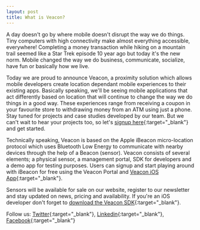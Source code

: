 ```yaml
---
layout: post
title: What is Veacon?
---
```

A day doesn't go by where mobile doesn't disrupt the way we do things. Tiny computers with high connectivity make almost everything accessible, everywhere! Completing a money transaction while hiking on a mountain trail seemed like a Star Trek episode 10 year ago but today it's the new norm. Mobile changed the way we do business, communicate, socialize, have fun or basically how we live. 

Today we are proud to announce Veacon, a proximity solution which allows mobile developers create location dependant mobile experiences to their existing apps. Basically speaking, we'll be seeing mobile applications that act differently based on location that will continue to change the way we do things in a good way. These experiences range from receiving a coupon in your favourite store to withdrawing money from an ATM using just a phone. Stay tuned for projects and case studies developed by our team. But we can't wait to hear your projects too, so let's [signup here](http://portal.veacon.com){:target="_blank"} and get started. 

Technically speaking, Veacon is based on the Apple iBeacon micro-location protocol which uses Bluetooth Low Energy to communicate with nearby devices through the help of a Beacon (sensor). Veacon consists of several elements; a physical sensor, a management portal, SDK for developers and a demo app for testing purposes. Users can signup and start playing around with iBeacon for free using the Veacon Portal and [Veacon iOS App](http://appstore.com/veacon){:target="_blank"}.

Sensors will be available for sale on our website, register to our newsletter and stay updated on news, pricing and availability. If you're an iOS developer don't forget to [download the Veacon SDK](https://github.com/Valensas/VeaconSDK){:target="_blank"}. 

Follow us: [Twitter](http://twitter.com/getveacon){:target="_blank"}, [Linkedin](http://linkedin.com/company/veacon){:target="_blank"}, [Facebook](http://www.facebook.com/getveacon){:target="_blank"}
